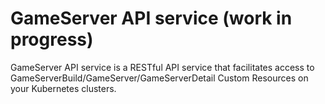 # GameServer API service (work in progress)

GameServer API service is a RESTful API service that facilitates access to GameServerBuild/GameServer/GameServerDetail Custom Resources on your Kubernetes clusters.
